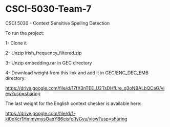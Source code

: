# CSCI-5030-Team-7

CSCI 5030 - Context Sensitive Spelling Detection 

To run the project:

1- Clone it

2- Unzip irish_frequency_filtered.zip

3- Unzip embedding.rar in GEC directory

4- Download weight from this link and add it in GEC/ENC_DEC_EMB directory:

https://drive.google.com/file/d/17fX3nTEE_U2TsDHfLre_g3oNBALbQCaG/view?usp=sharing

The last weight for the English context checker is available here:

https://drive.google.com/file/d/1-ki0oXcr1HmmymysOaqYB6eisfeRyGyu/view?usp=sharing
